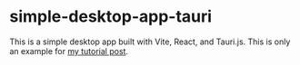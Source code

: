 # simple-desktop-app-tauri

This is a simple desktop app built with Vite, React, and Tauri.js. This is only an example for [my tutorial post](https://agallio.xyz/post/simple-desktop-app-tauri/).
